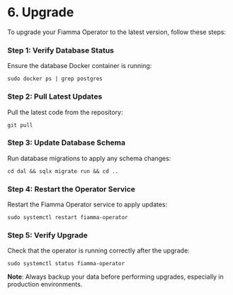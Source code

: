 # 6. Upgrade

To upgrade your Fiamma Operator to the latest version, follow these steps:

### Step 1: Verify Database Status

Ensure the database Docker container is running:

```
sudo docker ps | grep postgres
```

### Step 2: Pull Latest Updates

Pull the latest code from the repository:

```
git pull
```

### Step 3: Update Database Schema

Run database migrations to apply any schema changes:

```
cd dal && sqlx migrate run && cd ..
```

### Step 4: Restart the Operator Service

Restart the Fiamma Operator service to apply updates:

```
sudo systemctl restart fiamma-operator
```

### Step 5: Verify Upgrade

Check that the operator is running correctly after the upgrade:

```
sudo systemctl status fiamma-operator
```

**Note**: Always backup your data before performing upgrades, especially in production environments.
